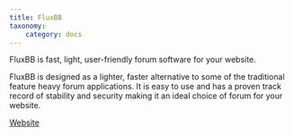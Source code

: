 ```yaml
---
title: FluxBB
taxonomy:
    category: docs
---
```


FluxBB is fast, light, user-friendly forum software for your website.

FluxBB is designed as a lighter, faster alternative to some of the traditional feature heavy forum applications. It is easy to use and has a proven track record of stability and security making it an ideal choice of forum for your website.

[Website](https://fluxbb.org/)
